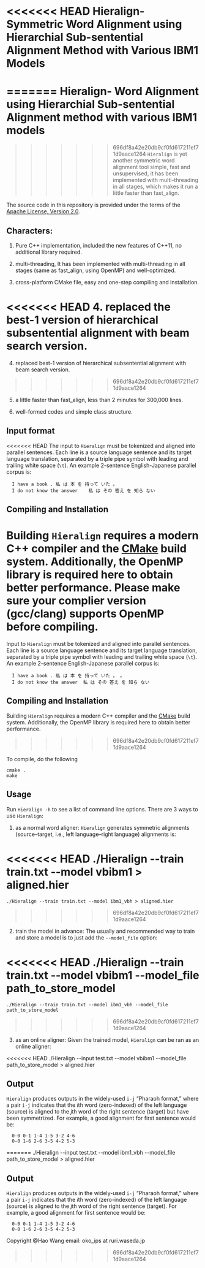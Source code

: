 <<<<<<< HEAD
Hieralign- Symmetric Word Alignment using Hierarchial Sub-sentential Alignment Method with Various IBM1 Models
==========

=======
Hieralign- Word Alignment using Hierarchial Sub-sentential Alignment method with various IBM1 models
==========


>>>>>>> 696df8a42e20db9cf0fd617211ef71d9aace1264
`Hieralign` is yet another symmetric word alignment tool simple, fast and unsupervised, 
it has been implemented with multi-threading in all stages, which makes it run a little faster than fast_align. 

The source code in this repository is provided under the terms of the [Apache License, Version 2.0](http://www.apache.org/licenses/LICENSE-2.0.html).

## Characters:
1. Pure C++ implementation, 
   included the new features of C++11,  no additional library required.

2. multi-threading,
    It has been implemented with multi-threading in all stages (same as  fast_align, using OpenMP) and well-optimized.

3. cross-platform CMake file, easy and one-step compiling and installation.

<<<<<<< HEAD
4. replaced the best-1 version of hierarchical subsentential alignment with beam search version.
=======
4. replaced best-1 version of hierarchical subsentential alignment with beam search version.
>>>>>>> 696df8a42e20db9cf0fd617211ef71d9aace1264

5. a little faster than fast_align, less than 2 minutes for 300,000 lines.

6. well-formed codes and simple class structure.

## Input format

<<<<<<< HEAD
The input to `Hieralign` must be tokenized and aligned into parallel sentences. Each line is a source language sentence and its target language translation, separated by a triple pipe symbol with leading and trailing white space (`\t`). An example 2-sentence English-Japanese parallel corpus is:

 
      I have a book . 私 は 本 を 持って いた 。
      I do not know the answer    私 は その 答え を 知ら ない

## Compiling and Installation

Building `Hieralign` requires a modern C++ compiler and the [CMake]() build system. Additionally, the OpenMP library is required here to obtain better performance.
Please make sure your complier version (gcc/clang) supports OpenMP before compiling. 
=======
Input to `Hieralign` must be tokenized and aligned into parallel sentences. Each line is a source language sentence and its target language translation, separated by a triple pipe symbol with leading and trailing white space (`\t`). An example 2-sentence English-Japanese parallel corpus is:

 
      I have a book . 私 は 本 を 持って いた 。 。
      I do not know the answer	私 は その 答え を 知ら ない

## Compiling and Installation

Building `Hieralign` requires a modern C++ compiler and the [CMake]() build system. Additionally, the OpenMP library is required here to obtain better performance. 
>>>>>>> 696df8a42e20db9cf0fd617211ef71d9aace1264

To compile, do the following 

    cmake . 
    make
    
## Usage
Run `Hieralign -h` to see a list of command line options.
There are 3 ways to use `Hieralign`: 

1. as a normal word aligner:
`Hieralign` generates symmetric alignments (source–target, i.e., left language–right language) alignments is:
 
<<<<<<< HEAD
    ./Hieralign --train train.txt --model vbibm1 > aligned.hier
=======
    ./Hieralign --train train.txt --model ibm1_vbh > aligned.hier
>>>>>>> 696df8a42e20db9cf0fd617211ef71d9aace1264

2. train the model in advance:
The usually and recommended way to train and store a model is to just add the `--model_file` option:

<<<<<<< HEAD
    ./Hieralign --train train.txt --model vbibm1 --model_file path_to_store_model
=======
    ./Hieralign --train train.txt --model ibm1_vbh --model_file path_to_store_model
>>>>>>> 696df8a42e20db9cf0fd617211ef71d9aace1264

3. as an online aligner:
Given the trained model, `Hieralign` can be ran as an online aligner:

<<<<<<< HEAD
   ./Hieralign --input test.txt --model vbibm1 --model_file path_to_store_model > aligned.hier

## Output

`Hieralign` produces outputs in the widely-used `i-j` “Pharaoh format,” where a pair `i-j` indicates that the <i>i</i>th word (zero-indexed) of the left language (source) is aligned to the <i>j</i>th word of the right sentence (target) but have been symmetrized. For example, a good alignment for first sentence would be:

      0-0 0-1 1-4 1-5 3-2 4-6
      0-0 1-6 2-6 3-5 4-2 5-3

=======
   ./Hieralign --input test.txt --model ibm1_vbh --model_file path_to_store_model > aligned.hier

## Output

`Hieralign` produces outputs in the widely-used `i-j` “Pharaoh format,” where a pair `i-j` indicates that the <i>i</i>th word (zero-indexed) of the left language (source) is aligned to the <i>j</i>th word of the right sentence (target). For example, a good alignment for first sentence would be:

      0-0 0-1 1-4 1-5 3-2 4-6
      0-0 1-6 2-6 3-5 4-2 5-3
Copyright @Hao Wang
email: oko_ips at ruri.waseda.jp
>>>>>>> 696df8a42e20db9cf0fd617211ef71d9aace1264
